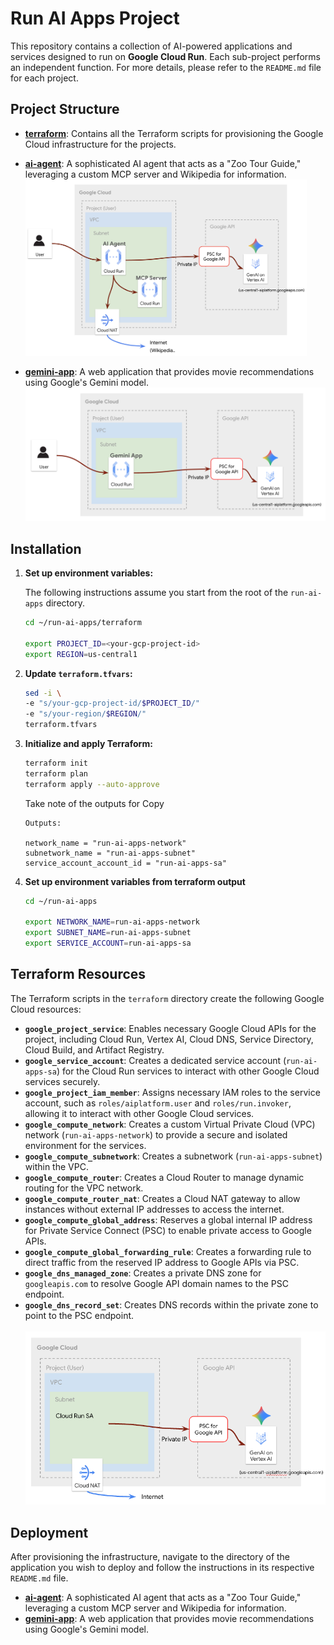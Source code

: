 # Run AI Apps Project

This repository contains a collection of AI-powered applications and services designed to run on **Google Cloud Run**. Each sub-project performs an independent function. For more details, please refer to the `README.md` file for each project.

## Project Structure

*   **[terraform](./terraform/)**: Contains all the Terraform scripts for provisioning the Google Cloud infrastructure for the projects.

*   **[ai-agent](./ai-agent/README.md)**: A sophisticated AI agent that acts as a "Zoo Tour Guide," leveraging a custom MCP server and Wikipedia for information.
    <BR>
    <img src="./images/ai-agent-design.png" width="450">

*   **[gemini-app](./gemini-app/README.md)**: A web application that provides movie recommendations using Google's Gemini model.
    <BR>
    <img src="./images/gemini-app-design.png" width="500">
   


## Installation

1.  **Set up environment variables:**

    The following instructions assume you start from the root of the `run-ai-apps` directory.

    ```bash
    cd ~/run-ai-apps/terraform

    export PROJECT_ID=<your-gcp-project-id>
    export REGION=us-central1
    ```

2.  **Update `terraform.tfvars`:**

    ```bash
    sed -i \
    -e "s/your-gcp-project-id/$PROJECT_ID/"
    -e "s/your-region/$REGION/"
    terraform.tfvars
    ```

3.  **Initialize and apply Terraform:**

    ```bash
    terraform init
    terraform plan
    terraform apply --auto-approve
    ```

    Take note of the outputs for Copy
    ```
    Outputs:

    network_name = "run-ai-apps-network"
    subnetwork_name = "run-ai-apps-subnet"
    service_account_account_id = "run-ai-apps-sa"
    ```

4.  **Set up environment variables from terraform output**

    ```bash   
    cd ~/run-ai-apps

    export NETWORK_NAME=run-ai-apps-network
    export SUBNET_NAME=run-ai-apps-subnet
    export SERVICE_ACCOUNT=run-ai-apps-sa
    ```


## Terraform Resources

The Terraform scripts in the `terraform` directory create the following Google Cloud resources:

-   **`google_project_service`**: Enables necessary Google Cloud APIs for the project, including Cloud Run, Vertex AI, Cloud DNS, Service Directory, Cloud Build, and Artifact Registry.
-   **`google_service_account`**: Creates a dedicated service account (`run-ai-apps-sa`) for the Cloud Run services to interact with other Google Cloud services securely.
-   **`google_project_iam_member`**: Assigns necessary IAM roles to the service account, such as `roles/aiplatform.user` and `roles/run.invoker`, allowing it to interact with other Google Cloud services.
-   **`google_compute_network`**: Creates a custom Virtual Private Cloud (VPC) network (`run-ai-apps-network`) to provide a secure and isolated environment for the services.
-   **`google_compute_subnetwork`**: Creates a subnetwork (`run-ai-apps-subnet`) within the VPC.
-   **`google_compute_router`**: Creates a Cloud Router to manage dynamic routing for the VPC network.
-   **`google_compute_router_nat`**: Creates a Cloud NAT gateway to allow instances without external IP addresses to access the internet.
-   **`google_compute_global_address`**: Reserves a global internal IP address for Private Service Connect (PSC) to enable private access to Google APIs.
-   **`google_compute_global_forwarding_rule`**: Creates a forwarding rule to direct traffic from the reserved IP address to Google APIs via PSC.
-   **`google_dns_managed_zone`**: Creates a private DNS zone for `googleapis.com` to resolve Google API domain names to the PSC endpoint.
-   **`google_dns_record_set`**: Creates DNS records within the private zone to point to the PSC endpoint.
    <BR><BR><img src="./images/terraform.png" width="800">

## Deployment
After provisioning the infrastructure, navigate to the directory of the application you wish to deploy and follow the instructions in its respective `README.md` file.

*   **[ai-agent](./ai-agent/README.md)**: A sophisticated AI agent that acts as a "Zoo Tour Guide," leveraging a custom MCP server and Wikipedia for information.    
*   **[gemini-app](./gemini-app/README.md)**: A web application that provides movie recommendations using Google's Gemini model.
    
